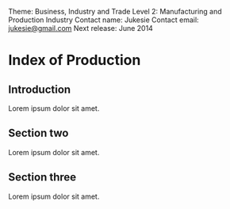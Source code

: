 Theme: Business, Industry and Trade
Level 2: Manufacturing and Production Industry
Contact name: Jukesie
Contact email: jukesie@gmail.com
Next release: June 2014

# Index of Production

## Introduction

Lorem ipsum dolor sit amet.

## Section two

Lorem ipsum dolor sit amet.

## Section three

Lorem ipsum dolor sit amet.